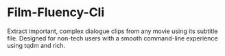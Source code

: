 # Film-Fluency-Cli
Extract important, complex dialogue clips from any movie using its subtitle file. Designed for non-tech users with a smooth command-line experience using tqdm and rich.
